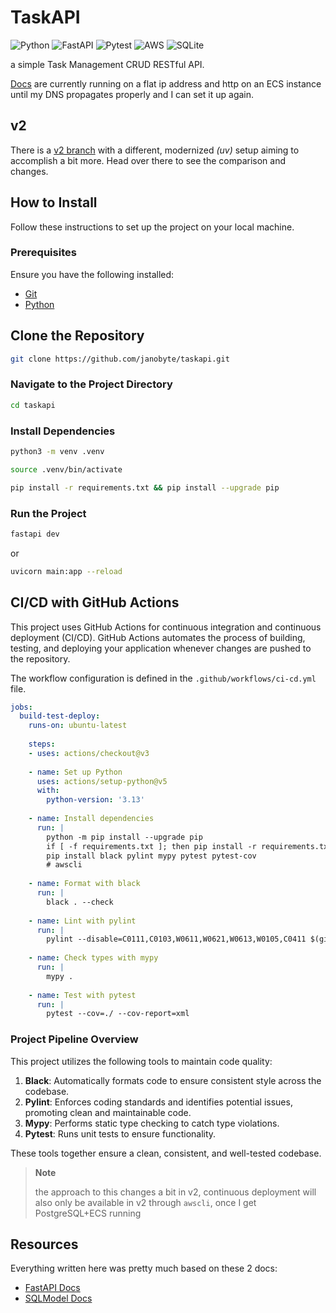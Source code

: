 # TaskAPI

![Python](https://img.shields.io/badge/python-3670A0?style=for-the-badge&logo=python&logoColor=ffdd54)
![FastAPI](https://img.shields.io/badge/FastAPI-005571?style=for-the-badge&logo=fastapi)
![Pytest](https://img.shields.io/badge/pytest-%23ffffff.svg?style=for-the-badge&logo=pytest&logoColor=2f9fe3)
![AWS](https://img.shields.io/badge/AWS-%23FF9900.svg?style=for-the-badge&logo=amazon-aws&logoColor=white)
![SQLite](https://img.shields.io/badge/sqlite-%2307405e.svg?style=for-the-badge&logo=sqlite&logoColor=white)

a simple Task Management CRUD RESTful API.

[Docs](http://3.68.113.178/docs) are currently running on a flat ip address and http on an ECS instance until my DNS propagates properly and I can set it up again.

## v2

There is a [v2 branch](https://github.com/janobyte/taskapi/tree/v2) with a different, modernized *(uv)* setup aiming to accomplish a bit more. Head over there to see the comparison and changes.

## How to Install

Follow these instructions to set up the project on your local machine.

### Prerequisites

Ensure you have the following installed:
- [Git](https://git-scm.com/)
- [Python](https://www.python.org/)

## Clone the Repository

```sh
git clone https://github.com/janobyte/taskapi.git
```

### Navigate to the Project Directory

```sh
cd taskapi
```

### Install Dependencies

```sh
python3 -m venv .venv
```
```sh
source .venv/bin/activate
```
```sh
pip install -r requirements.txt && pip install --upgrade pip
```

### Run the Project

```sh
fastapi dev
```
or
```sh
uvicorn main:app --reload
```

## CI/CD with GitHub Actions

This project uses GitHub Actions for continuous integration and continuous deployment (CI/CD). GitHub Actions automates the process of building, testing, and deploying your application whenever changes are pushed to the repository.

The workflow configuration is defined in the `.github/workflows/ci-cd.yml` file.

```yaml
jobs:
  build-test-deploy:
    runs-on: ubuntu-latest
    
    steps:
    - uses: actions/checkout@v3
    
    - name: Set up Python
      uses: actions/setup-python@v5
      with:
        python-version: '3.13'
        
    - name: Install dependencies
      run: |
        python -m pip install --upgrade pip
        if [ -f requirements.txt ]; then pip install -r requirements.txt; fi
        pip install black pylint mypy pytest pytest-cov
        # awscli
        
    - name: Format with black
      run: |
        black . --check
        
    - name: Lint with pylint
      run: |
        pylint --disable=C0111,C0103,W0611,W0621,W0613,W0105,C0411 $(git ls-files '*.py')
        
    - name: Check types with mypy
      run: |
        mypy .
        
    - name: Test with pytest
      run: |
        pytest --cov=./ --cov-report=xml
```
### Project Pipeline Overview

This project utilizes the following tools to maintain code quality:

1. **Black**: Automatically formats code to ensure consistent style across the codebase.
2. **Pylint**: Enforces coding standards and identifies potential issues, promoting clean and maintainable code.
3. **Mypy**: Performs static type checking to catch type violations.
4. **Pytest**: Runs unit tests to ensure functionality.

These tools together ensure a clean, consistent, and well-tested codebase.


> **Note**
> 
> the approach to this changes a bit in v2, continuous deployment will also only be available in v2 through `awscli`, once I get PostgreSQL+ECS running


## Resources
Everything written here was pretty much based on these 2 docs:
- [FastAPI Docs](https://fastapi.tiangolo.com/)
- [SQLModel Docs](https://sqlmodel.tiangolo.com/)
